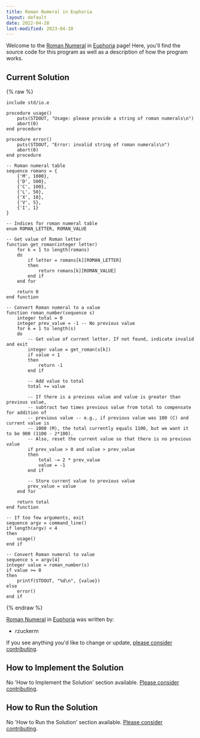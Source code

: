```yaml
---
title: Roman Numeral in Euphoria
layout: default
date: 2022-04-28
last-modified: 2023-04-10
---
```


Welcome to the [Roman Numeral](https://sampleprograms.io/projects/roman-numeral) in [Euphoria](https://sampleprograms.io/languages/euphoria) page! Here, you'll find the source code for this program as well as a description of how the program works.

## Current Solution

{% raw %}

```euphoria
include std/io.e

procedure usage()
    puts(STDOUT, "Usage: please provide a string of roman numerals\n")
    abort(0)
end procedure

procedure error()
    puts(STDOUT, "Error: invalid string of roman numerals\n")
    abort(0)
end procedure

-- Roman numeral table
sequence romans = {
    {'M', 1000},
    {'D', 500},
    {'C', 100},
    {'L', 50},
    {'X', 10},
    {'V', 5},
    {'I', 1}
}

-- Indices for roman numeral table
enum ROMAN_LETTER, ROMAN_VALUE

-- Get value of Roman letter
function get_roman(integer letter)
    for k = 1 to length(romans)
    do
        if letter = romans[k][ROMAN_LETTER]
        then
            return romans[k][ROMAN_VALUE]
        end if
    end for

    return 0
end function

-- Convert Roman numeral to a value
function roman_number(sequence s)
    integer total = 0
    integer prev_value = -1 -- No previous value
    for k = 1 to length(s)
    do
        -- Get value of current letter. If not found, indicate invalid and exit
        integer value = get_roman(s[k])
        if value < 1
        then
            return -1
        end if

        -- Add value to total
        total += value

        -- If there is a previous value and value is greater than previous value,
        -- subtract two times previous value from total to compensate for addition of
        -- previous value -- e.g., if previous value was 100 (C) and current value is
        -- 1000 (M), the total currently equals 1100, but we want it to be 900 (1100 - 2*100).
        -- Also, reset the current value so that there is no previous value
        if prev_value > 0 and value > prev_value
        then
            total -= 2 * prev_value
            value = -1
        end if

        -- Store current value to previous value
        prev_value = value
    end for

    return total
end function

-- If too few arguments, exit
sequence argv = command_line()
if length(argv) < 4
then
    usage()
end if

-- Convert Roman numeral to value
sequence s = argv[4]
integer value = roman_number(s)
if value >= 0
then
    printf(STDOUT, "%d\n", {value})
else
    error()
end if
```

{% endraw %}

[Roman Numeral](https://sampleprograms.io/projects/roman-numeral) in [Euphoria](https://sampleprograms.io/languages/euphoria) was written by:

- rzuckerm

If you see anything you'd like to change or update, [please consider contributing](https://github.com/TheRenegadeCoder/sample-programs).

## How to Implement the Solution

No 'How to Implement the Solution' section available. [Please consider contributing](https://github.com/TheRenegadeCoder/sample-programs-website).

## How to Run the Solution

No 'How to Run the Solution' section available. [Please consider contributing](https://github.com/TheRenegadeCoder/sample-programs-website).